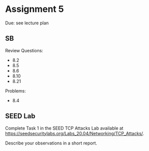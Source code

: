 # Assignment 5

Due: see lecture plan

## SB

Review Questions:
 * 8.2
 * 8.5
 * 8.6
 * 8.10
 * 8.21

Problems:
 * 8.4

## SEED Lab

Complete Task 1 in the SEED TCP Attacks Lab available at https://seedsecuritylabs.org/Labs_20.04/Networking/TCP_Attacks/.

Describe your observations in a short report.
